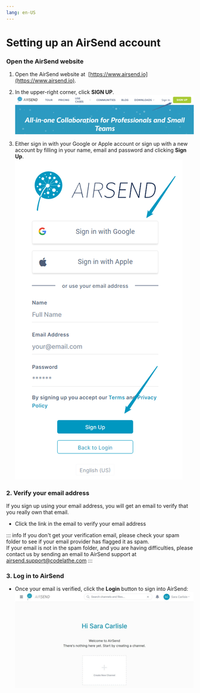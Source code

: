 ```yaml
---
lang: en-US
---
```


# Setting up an AirSend account

### Open the AirSend website

1.  Open the AirSend website at  [https://www.airsend.io](https://www.airsend.io).
2.  In the upper-right corner, click **SIGN UP**.  
    ![Sign Up Button](../assets/account/setting-up-an-airsend-account/sign-up-button.png)  
      
    
3.  Either sign in with your Google or Apple account or sign up with a new account by filling in your name, email and password and clicking **Sign Up**.  
    ![Sign Up with Google, Apple, or un and pw](../assets/account/setting-up-an-airsend-account/sign-up-with-google-apple-or-un-and-pw.png)

### 2\. Verify your email address

If you sign up using your email address, you will get an email to verify that you really own that email.

-   Click the link in the email to verify your email address  
      
::: info
If you don't get your verification email, please check your spam folder to see if your email provider has flagged it as spam.  
If your email is not in the spam folder, and you are having difficulties, please contact us by sending an email to AirSend support at [airsend.support@codelathe.com](mailto:airsend.support@codelathe.com)
:::

### 3\. Log in to AirSend

-   Once your email is verified, click the **Login** button to sign into AirSend:  
    ![First time opening AirSend](../assets/account/setting-up-an-airsend-account/first-time-opening-air-send.jpg)
